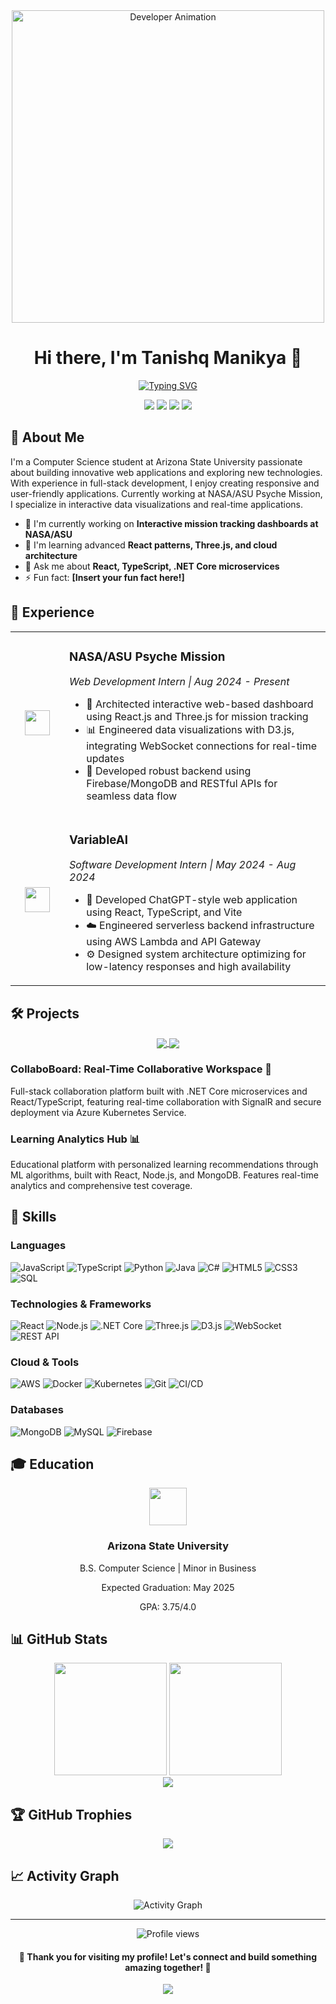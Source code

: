 <div align="center">
  <img src="https://raw.githubusercontent.com/gist/patevs/b007a0e98fb216438d4cbf559fac4166/raw/88f20c9d749d756be63f22b09f3c4ac570bc5101/programming.gif" alt="Developer Animation" width="500">

  # Hi there, I'm Tanishq Manikya 👋

  [![Typing SVG](https://readme-typing-svg.herokuapp.com?font=Fira+Code&pause=1000&width=435&lines=Full+Stack+Developer;Web+Development+Enthusiast;React.js+%7C+Node.js+%7C+.NET+Core;Always+learning+new+things)](https://git.io/typing-svg)

  <a href="mailto:tmanikya@asu.edu"><img src="https://img.shields.io/badge/Email-tmanikya%40asu.edu-D14836?style=for-the-badge&logo=gmail&logoColor=white"/></a>
  <a href="https://www.linkedin.com/in/YOUR_LINKEDIN"><img src="https://img.shields.io/badge/LinkedIn-0077B5?style=for-the-badge&logo=linkedin&logoColor=white"/></a>
  <a href="https://github.com/YOUR_GITHUB"><img src="https://img.shields.io/badge/GitHub-100000?style=for-the-badge&logo=github&logoColor=white"/></a>
  <a href="tel:+19283669551"><img src="https://img.shields.io/badge/Phone-928--366--9551-green?style=for-the-badge&logo=whatsapp&logoColor=white"/></a>

</div>

## 🚀 About Me

I'm a Computer Science student at Arizona State University passionate about building innovative web applications and exploring new technologies. With experience in full-stack development, I enjoy creating responsive and user-friendly applications. Currently working at NASA/ASU Psyche Mission, I specialize in interactive data visualizations and real-time applications.

- 🔭 I'm currently working on **Interactive mission tracking dashboards at NASA/ASU**
- 🌱 I'm learning advanced **React patterns, Three.js, and cloud architecture**
- 💬 Ask me about **React, TypeScript, .NET Core microservices**
- ⚡ Fun fact: **[Insert your fun fact here!]**

## 💼 Experience

<table>
  <tr>
    <td width="70px" align="center">
      <img src="https://api.iconify.design/simple-icons:nasa.svg?color=%23E03C31" width="40" height="40"/>
    </td>
    <td>
      <h3>NASA/ASU Psyche Mission</h3>
      <p><em>Web Development Intern | Aug 2024 - Present</em></p>
      <ul>
        <li>🚀 Architected interactive web-based dashboard using React.js and Three.js for mission tracking</li>
        <li>📊 Engineered data visualizations with D3.js, integrating WebSocket connections for real-time updates</li>
        <li>🔄 Developed robust backend using Firebase/MongoDB and RESTful APIs for seamless data flow</li>
      </ul>
    </td>
  </tr>
  <tr>
    <td width="70px" align="center">
      <img src="https://api.iconify.design/carbon:artificial-intelligence.svg?color=%234285F4" width="40" height="40"/>
    </td>
    <td>
      <h3>VariableAI</h3>
      <p><em>Software Development Intern | May 2024 - Aug 2024</em></p>
      <ul>
        <li>💬 Developed ChatGPT-style web application using React, TypeScript, and Vite</li>
        <li>☁️ Engineered serverless backend infrastructure using AWS Lambda and API Gateway</li>
        <li>⚙️ Designed system architecture optimizing for low-latency responses and high availability</li>
      </ul>
    </td>
  </tr>
</table>

## 🛠️ Projects

<div align="center">
<a href="https://github.com/YOUR_GITHUB/collaboboard">
  <img align="center" src="https://github-readme-stats.vercel.app/api/pin/?username=YOUR_GITHUB&repo=collaboboard&theme=react&hide_border=true" />
</a>
<a href="https://github.com/YOUR_GITHUB/learning-analytics-hub">
  <img align="center" src="https://github-readme-stats.vercel.app/api/pin/?username=YOUR_GITHUB&repo=learning-analytics-hub&theme=react&hide_border=true" />
</a>
</div>

### CollaboBoard: Real-Time Collaborative Workspace 👥
<p>Full-stack collaboration platform built with .NET Core microservices and React/TypeScript, featuring real-time collaboration with SignalR and secure deployment via Azure Kubernetes Service.</p>

### Learning Analytics Hub 📊
<p>Educational platform with personalized learning recommendations through ML algorithms, built with React, Node.js, and MongoDB. Features real-time analytics and comprehensive test coverage.</p>

## 🧰 Skills

### Languages
![JavaScript](https://img.shields.io/badge/JavaScript-F7DF1E?style=for-the-badge&logo=javascript&logoColor=black)
![TypeScript](https://img.shields.io/badge/TypeScript-007ACC?style=for-the-badge&logo=typescript&logoColor=white)
![Python](https://img.shields.io/badge/Python-3776AB?style=for-the-badge&logo=python&logoColor=white)
![Java](https://img.shields.io/badge/Java-ED8B00?style=for-the-badge&logo=java&logoColor=white)
![C#](https://img.shields.io/badge/C%23-239120?style=for-the-badge&logo=c-sharp&logoColor=white)
![HTML5](https://img.shields.io/badge/HTML5-E34F26?style=for-the-badge&logo=html5&logoColor=white)
![CSS3](https://img.shields.io/badge/CSS3-1572B6?style=for-the-badge&logo=css3&logoColor=white)
![SQL](https://img.shields.io/badge/SQL-4479A1?style=for-the-badge&logo=mysql&logoColor=white)

### Technologies & Frameworks
![React](https://img.shields.io/badge/React-20232A?style=for-the-badge&logo=react&logoColor=61DAFB)
![Node.js](https://img.shields.io/badge/Node.js-339933?style=for-the-badge&logo=nodedotjs&logoColor=white)
![.NET Core](https://img.shields.io/badge/.NET_Core-512BD4?style=for-the-badge&logo=dotnet&logoColor=white)
![Three.js](https://img.shields.io/badge/Three.js-000000?style=for-the-badge&logo=three.js&logoColor=white)
![D3.js](https://img.shields.io/badge/D3.js-F9A03C?style=for-the-badge&logo=d3.js&logoColor=white)
![WebSocket](https://img.shields.io/badge/WebSocket-010101?style=for-the-badge&logo=socket.io&logoColor=white)
![REST API](https://img.shields.io/badge/REST_API-FF6C37?style=for-the-badge&logo=postman&logoColor=white)

### Cloud & Tools
![AWS](https://img.shields.io/badge/AWS-232F3E?style=for-the-badge&logo=amazon-aws&logoColor=white)
![Docker](https://img.shields.io/badge/Docker-2496ED?style=for-the-badge&logo=docker&logoColor=white)
![Kubernetes](https://img.shields.io/badge/Kubernetes-326CE5?style=for-the-badge&logo=kubernetes&logoColor=white)
![Git](https://img.shields.io/badge/Git-F05032?style=for-the-badge&logo=git&logoColor=white)
![CI/CD](https://img.shields.io/badge/CI/CD-2088FF?style=for-the-badge&logo=github-actions&logoColor=white)

### Databases
![MongoDB](https://img.shields.io/badge/MongoDB-4EA94B?style=for-the-badge&logo=mongodb&logoColor=white)
![MySQL](https://img.shields.io/badge/MySQL-4479A1?style=for-the-badge&logo=mysql&logoColor=white)
![Firebase](https://img.shields.io/badge/Firebase-FFCA28?style=for-the-badge&logo=firebase&logoColor=black)

## 🎓 Education

<div align="center">
  <img src="https://api.iconify.design/simple-icons:arizonastateuniversity.svg?color=%23990033" width="60" height="60"/>
  <h3>Arizona State University</h3>
  <p>B.S. Computer Science | Minor in Business</p>
  <p>Expected Graduation: May 2025</p>
  <p>GPA: 3.75/4.0</p>
</div>

## 📊 GitHub Stats

<div align="center">
  <img height="180em" src="https://github-readme-stats.vercel.app/api?username=YOUR_GITHUB&show_icons=true&theme=react&include_all_commits=true&count_private=true&hide_border=true"/>
  <img height="180em" src="https://github-readme-stats.vercel.app/api/top-langs/?username=YOUR_GITHUB&layout=compact&langs_count=7&theme=react&hide_border=true"/>
</div>

<div align="center">
  <img src="https://github-readme-streak-stats.herokuapp.com/?user=YOUR_GITHUB&theme=react&hide_border=true" />
</div>

## 🏆 GitHub Trophies

<div align="center">
  <img src="https://github-profile-trophy.vercel.app/?username=YOUR_GITHUB&theme=nord&column=7&no-frame=true" />
</div>

## 📈 Activity Graph

<div align="center">
  <img alt="Activity Graph" src="https://activity-graph.herokuapp.com/graph?username=YOUR_GITHUB&theme=react-dark&hide_border=true" />
</div>

---

<div align="center">
  <img src="https://komarev.com/ghpvc/?username=YOUR_GITHUB&color=brightgreen&style=flat-square" alt="Profile views" />
  
  <h4>💖 Thank you for visiting my profile! Let's connect and build something amazing together! 💖</h4>
  
  <a href="https://www.buymeacoffee.com/YOUR_BUYMEACOFFEE"><img src="https://img.shields.io/badge/Buy%20Me%20a%20Coffee-ffdd00?style=for-the-badge&logo=buy-me-a-coffee&logoColor=black"></a>
</div>
